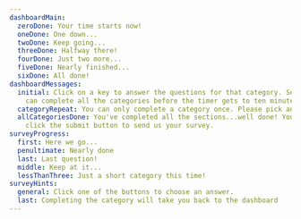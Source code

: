 ```yaml
---
dashboardMain:
  zeroDone: Your time starts now!
  oneDone: One down...
  twoDone: Keep going...
  threeDone: Halfway there!
  fourDone: Just two more...
  fiveDone: Nearly finished...
  sixDone: All done!
dashboardMessages:
  initial: Click on a key to answer the questions for that category. See if you
    can complete all the categories before the timer gets to ten minutes.
  categoryRepeat: You can only complete a category once. Please pick another category.
  allCategoriesDone: You've completed all the sections...well done! You can now
    click the submit button to send us your survey.
surveyProgress:
  first: Here we go...
  penultimate: Nearly done
  last: Last question!
  middle: Keep at it...
  lessThanThree: Just a short category this time!
surveyHints:
  general: Click one of the buttons to choose an answer.
  last: Completing the category will take you back to the dashboard
---
```

